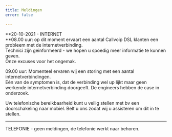 ```yaml
---
title: Meldingen
error: false

---
```

**20-10-2021 - INTERNET  
**08.00 uur: op dit moment ervaart een aantal Callvoip DSL klanten een probleem met de internetverbinding.  
Technici zijn geinformeerd - we hopen u spoedig meer informatie te kunnen geven.  
Onze excuses voor het ongemak.  
  
09\.00 uur: Momenteel ervaren wij een storing met een aantal internetverbindingen.  
Eén van de symptomen is, dat de verbinding wel up lijkt maar geen werkende internetverbinding doorgeeft. De engineers hebben de case in onderzoek.   
  
Uw telefonische bereikbaarheid kunt u veilig stellen met bv een doorschakeling naar mobiel. Belt u ons zodat wij u assisteren om dit in te stellen. 

***

TELEFONIE - geen meldingen, de telefonie werkt naar behoren.